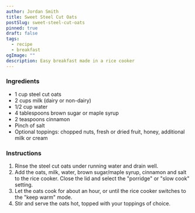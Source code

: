 ```yaml
---
author: Jordan Smith
title: Sweet Steel Cut Oats
postSlug: sweet-steel-cut-oats
pinned: true
draft: false
tags:
  - recipe
  - breakfast
ogImage: ""
description: Easy breakfast made in a rice cooker
---
```


### Ingredients

- 1 cup steel cut oats
- 2 cups milk (dairy or non-dairy)
- 1/2 cup water
- 4 tablespoons brown sugar or maple syrup
- 2 teaspoons cinnamon
- Pinch of salt
- Optional toppings: chopped nuts, fresh or dried fruit, honey, additional milk or cream

### Instructions

1. Rinse the steel cut oats under running water and drain well.
2. Add the oats, milk, water, brown sugar/maple syrup, cinnamon and salt to the rice cooker. Close the lid and select the "porridge" or "slow cook" setting.
3. Let the oats cook for about an hour, or until the rice cooker switches to the "keep warm" mode.
4. Stir and serve the oats hot, topped with your toppings of choice.
